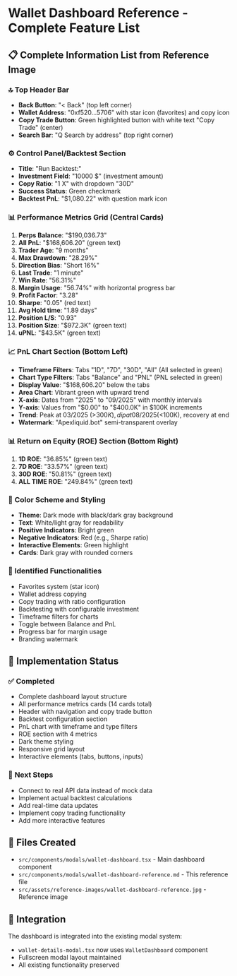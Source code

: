 # Wallet Dashboard Reference - Complete Feature List

## 📋 Complete Information List from Reference Image

### 🔝 **Top Header Bar**
- **Back Button**: "< Back" (top left corner)
- **Wallet Address**: "0xf520...5706" with star icon (favorites) and copy icon
- **Copy Trade Button**: Green highlighted button with white text "Copy Trade" (center)
- **Search Bar**: "Q Search by address" (top right corner)

### ⚙️ **Control Panel/Backtest Section**
- **Title**: "Run Backtest:"
- **Investment Field**: "10000 $" (investment amount)
- **Copy Ratio**: "1 X" with dropdown "30D"
- **Success Status**: Green checkmark
- **Backtest PnL**: "$1,080.22" with question mark icon

### 📊 **Performance Metrics Grid (Central Cards)**
1. **Perps Balance**: "$190,036.73"
2. **All PnL**: "$168,606.20" (green text)
3. **Trader Age**: "9 months"
4. **Max Drawdown**: "28.29%"
5. **Direction Bias**: "Short 16%"
6. **Last Trade**: "1 minute"
7. **Win Rate**: "56.31%"
8. **Margin Usage**: "56.74%" with horizontal progress bar
9. **Profit Factor**: "3.28"
10. **Sharpe**: "0.05" (red text)
11. **Avg Hold time**: "1.89 days"
12. **Position L/S**: "0.93"
13. **Position Size**: "$972.3K" (green text)
14. **uPNL**: "$43.5K" (green text)

### 📈 **PnL Chart Section (Bottom Left)**
- **Timeframe Filters**: Tabs "1D", "7D", "30D", "All" (All selected in green)
- **Chart Type Filters**: Tabs "Balance" and "PNL" (PNL selected in green)
- **Display Value**: "$168,606.20" below the tabs
- **Area Chart**: Vibrant green with upward trend
- **X-axis**: Dates from "2025" to "09/2025" with monthly intervals
- **Y-axis**: Values from "$0.00" to "$400.0K" in $100K increments
- **Trend**: Peak at 03/2025 (>$300K), dip at 08/2025 (<$100K), recovery at end
- **Watermark**: "Apexliquid.bot" semi-transparent overlay

### 📊 **Return on Equity (ROE) Section (Bottom Right)**
1. **1D ROE**: "36.85%" (green text)
2. **7D ROE**: "33.57%" (green text)
3. **30D ROE**: "50.81%" (green text)
4. **ALL TIME ROE**: "249.84%" (green text)

### 🎨 **Color Scheme and Styling**
- **Theme**: Dark mode with black/dark gray background
- **Text**: White/light gray for readability
- **Positive Indicators**: Bright green
- **Negative Indicators**: Red (e.g., Sharpe ratio)
- **Interactive Elements**: Green highlight
- **Cards**: Dark gray with rounded corners

### 🔧 **Identified Functionalities**
- Favorites system (star icon)
- Wallet address copying
- Copy trading with ratio configuration
- Backtesting with configurable investment
- Timeframe filters for charts
- Toggle between Balance and PnL
- Progress bar for margin usage
- Branding watermark

## 🎯 Implementation Status

### ✅ **Completed**
- Complete dashboard layout structure
- All performance metrics cards (14 cards total)
- Header with navigation and copy trade button
- Backtest configuration section
- PnL chart with timeframe and type filters
- ROE section with 4 metrics
- Dark theme styling
- Responsive grid layout
- Interactive elements (tabs, buttons, inputs)

### 🔄 **Next Steps**
- Connect to real API data instead of mock data
- Implement actual backtest calculations
- Add real-time data updates
- Implement copy trading functionality
- Add more interactive features

## 📁 **Files Created**
- `src/components/modals/wallet-dashboard.tsx` - Main dashboard component
- `src/components/modals/wallet-dashboard-reference.md` - This reference file
- `src/assets/reference-images/wallet-dashboard-reference.jpg` - Reference image

## 🔗 **Integration**
The dashboard is integrated into the existing modal system:
- `wallet-details-modal.tsx` now uses `WalletDashboard` component
- Fullscreen modal layout maintained
- All existing functionality preserved




